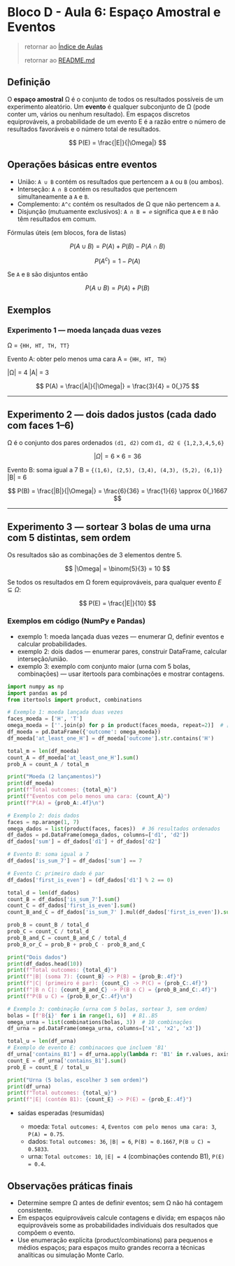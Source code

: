 # Bloco D - Aula 6: Espaço Amostral e Eventos

> retornar ao [Índice de Aulas](n2_index-aulas.md#bloco-d---análise-combinatória-e-probabilidade)
>
> retornar ao [README.md](../../../../README.md)

## Definição

O **espaço amostral** Ω é o conjunto de todos os resultados possíveis de um experimento aleatório.
Um **evento** é qualquer subconjunto de Ω (pode conter um, vários ou nenhum resultado).
Em espaços discretos equiprováveis, a probabilidade de um evento E é a razão entre o número de resultados favoráveis e o número total de resultados.

$$
P(E) = \frac{|E|}{|\Omega|}
$$

## Operações básicas entre eventos

* União: `A ∪ B` contém os resultados que pertencem a `A` ou `B` (ou ambos).
* Interseção: `A ∩ B` contém os resultados que pertencem simultaneamente a `A` e `B`.
* Complemento: `A^c` contém os resultados de Ω que não pertencem a `A`.
* Disjunção (mutuamente exclusivos): `A ∩ B = ∅` significa que `A` e `B` não têm resultados em comum.

Fórmulas úteis (em blocos, fora de listas)

$$
P(A \cup B) = P(A) + P(B) - P(A \cap B)
$$

$$
P(A^{c}) = 1 - P(A)
$$

Se `A` e `B` são disjuntos então

$$
P(A \cup B) = P(A) + P(B)
$$

## Exemplos

### Experimento 1 — moeda lançada duas vezes

Ω = `{HH, HT, TH, TT}`

Evento A: obter pelo menos uma cara
A = `{HH, HT, TH}`

|Ω| = 4
|A| = 3

$$
P(A) = \frac{|A|}{|\Omega|} = \frac{3}{4} = 0{,}75
$$

---

## Experimento 2 — dois dados justos (cada dado com faces 1–6)

Ω é o conjunto dos pares ordenados `(d1, d2)` com `d1, d2 ∈ {1,2,3,4,5,6}`

$$
|\Omega| = 6 \times 6 = 36
$$

Evento B: soma igual a 7
B = `{(1,6), (2,5), (3,4), (4,3), (5,2), (6,1)}`
|B| = 6

$$
P(B) = \frac{|B|}{|\Omega|} = \frac{6}{36} = \frac{1}{6} \approx 0{,}1667
$$

---

## Experimento 3 — sortear 3 bolas de uma urna com 5 distintas, sem ordem

Os resultados são as combinações de 3 elementos dentre 5.

$$
|\Omega| = \binom{5}{3} = 10
$$

Se todos os resultados em Ω forem equiprováveis, para qualquer evento $E \subseteq \Omega$:

$$
P(E) = \frac{|E|}{10}
$$

### Exemplos em código (NumPy e Pandas)

* exemplo 1: moeda lançada duas vezes — enumerar Ω, definir eventos e calcular probabilidades.
* exemplo 2: dois dados — enumerar pares, construir DataFrame, calcular interseção/união.
* exemplo 3: exemplo com conjunto maior (urna com 5 bolas, combinações) — usar itertools para combinações e mostrar contagens.

```python
import numpy as np
import pandas as pd
from itertools import product, combinations

# Exemplo 1: moeda lançada duas vezes
faces_moeda = ['H', 'T']
omega_moeda = [''.join(p) for p in product(faces_moeda, repeat=2)]  # ['HH','HT','TH','TT']
df_moeda = pd.DataFrame({'outcome': omega_moeda})
df_moeda['at_least_one_H'] = df_moeda['outcome'].str.contains('H')

total_m = len(df_moeda)
count_A = df_moeda['at_least_one_H'].sum()
prob_A = count_A / total_m

print("Moeda (2 lançamentos)")
print(df_moeda)
print(f"Total outcomes: {total_m}")
print(f"Eventos com pelo menos uma cara: {count_A}")
print(f"P(A) = {prob_A:.4f}\n")

# Exemplo 2: dois dados
faces = np.arange(1, 7)
omega_dados = list(product(faces, faces))  # 36 resultados ordenados
df_dados = pd.DataFrame(omega_dados, columns=['d1', 'd2'])
df_dados['sum'] = df_dados['d1'] + df_dados['d2']

# Evento B: soma igual a 7
df_dados['is_sum_7'] = df_dados['sum'] == 7

# Evento C: primeiro dado é par
df_dados['first_is_even'] = (df_dados['d1'] % 2 == 0)

total_d = len(df_dados)
count_B = df_dados['is_sum_7'].sum()
count_C = df_dados['first_is_even'].sum()
count_B_and_C = df_dados['is_sum_7' ].mul(df_dados['first_is_even']).sum()  # interseção

prob_B = count_B / total_d
prob_C = count_C / total_d
prob_B_and_C = count_B_and_C / total_d
prob_B_or_C = prob_B + prob_C - prob_B_and_C

print("Dois dados")
print(df_dados.head(10))
print(f"Total outcomes: {total_d}")
print(f"|B| (soma 7): {count_B} -> P(B) = {prob_B:.4f}")
print(f"|C| (primeiro é par): {count_C} -> P(C) = {prob_C:.4f}")
print(f"|B ∩ C|: {count_B_and_C} -> P(B ∩ C) = {prob_B_and_C:.4f}")
print(f"P(B ∪ C) = {prob_B_or_C:.4f}\n")

# Exemplo 3: combinação (urna com 5 bolas, sortear 3, sem ordem)
bolas = [f'B{i}' for i in range(1, 6)]  # B1..B5
omega_urna = list(combinations(bolas, 3))  # 10 combinações
df_urna = pd.DataFrame(omega_urna, columns=['x1', 'x2', 'x3'])

total_u = len(df_urna)
# Exemplo de evento E: combinacoes que incluem 'B1'
df_urna['contains_B1'] = df_urna.apply(lambda r: 'B1' in r.values, axis=1)
count_E = df_urna['contains_B1'].sum()
prob_E = count_E / total_u

print("Urna (5 bolas, escolher 3 sem ordem)")
print(df_urna)
print(f"Total outcomes: {total_u}")
print(f"|E| (contém B1): {count_E} -> P(E) = {prob_E:.4f}")
```

* saídas esperadas (resumidas)

  * moeda: `Total outcomes: 4`, `Eventos com pelo menos uma cara: 3`, `P(A) = 0.75`.
  * dados: `Total outcomes: 36`, `|B| = 6`, `P(B) ≈ 0.1667`, `P(B ∪ C) ≈ 0.5833`.
  * urna: `Total outcomes: 10`, `|E| = 4` (combinações contendo B1), `P(E) = 0.4`.

## Observações práticas finais

* Determine sempre Ω antes de definir eventos; sem Ω não há contagem consistente.
* Em espaços equiprováveis calcule contagens e divida; em espaços não equiprováveis some as probabilidades individuais dos resultados que compõem o evento.
* Use enumeração explícita (product/combinations) para pequenos e médios espaços; para espaços muito grandes recorra a técnicas analíticas ou simulação Monte Carlo.
